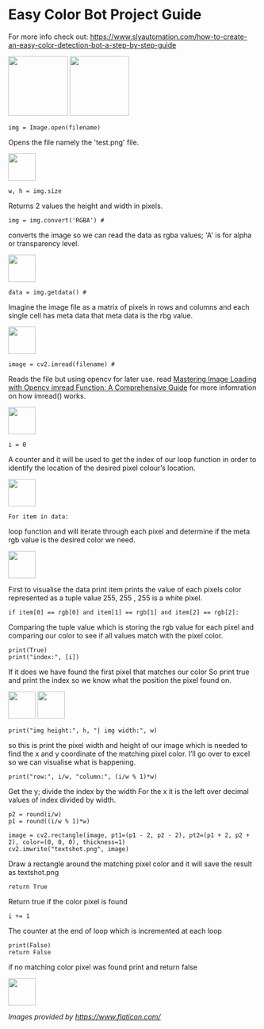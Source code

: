 # Easy Color Bot Project Guide

For more info check out: https://www.slyautomation.com/how-to-create-an-easy-color-detection-bot-a-step-by-step-guide

<img src="https://user-images.githubusercontent.com/81003470/187099489-426bc3af-9415-407d-8981-09fe1031a38b.png" width="120"> <img src="https://user-images.githubusercontent.com/81003470/187099761-76ec5f2e-5fae-4787-8d84-34ff6e5cc9f9.png" width="120">


```
img = Image.open(filename)
```
Opens the file namely the 'test.png' file.

<img src="https://user-images.githubusercontent.com/81003470/187099244-5c4d4910-7a64-4771-8068-9f8116e0f3ba.png" width="55">

```
w, h = img.size
```
Returns 2 values the height and width in pixels.

```
img = img.convert('RGBA') # 
```
converts the image so we can read the data as rgba values; 'A' is for alpha or transparency level.

<img src="https://user-images.githubusercontent.com/81003470/187099175-d5eda19e-a9b0-497c-bf55-0bb6835eb451.png" width="55">

```
data = img.getdata() # 
```
Imagine the image file as a matrix of pixels in rows and columns and each single cell has meta data that meta data is the rbg value.

<img src="https://user-images.githubusercontent.com/81003470/187099353-ddbd5fe9-8eda-4500-8e23-242ff9398021.png" width="55">

```
image = cv2.imread(filename) # 
```
Reads the file but using opencv for later use. read <a href=https://www.slyautomation.com/mastering-image-loading-with-opencvs-imread-function-a-comprehensive-guide/>Mastering Image Loading with Opencv imread Function: A Comprehensive Guide</a> for more infomration on how imread() works.

<img src="https://user-images.githubusercontent.com/81003470/187099458-3995bc95-aec6-423b-9a17-ad3e6a133982.png" width="55">

```
i = 0
```
A counter and it will be used to get the index of our loop function in order to identify the location of the desired pixel colour’s location.

<img src="https://user-images.githubusercontent.com/81003470/187099469-138c26c4-d59a-4bd3-b619-8dc21ab7e635.png" width="55">

```
For item in data: 
```
loop function and will iterate through each pixel and determine if the meta rgb value is the desired color we need. 

<img src="https://user-images.githubusercontent.com/81003470/187099570-fa29070a-0b6b-4393-a03b-e4f233df68cd.png" width="55">

First to visualise the data print item prints the value of each pixels color represented as a tuple value 255, 255 , 255 is a white pixel.

```
if item[0] == rgb[0] and item[1] == rgb[1] and item[2] == rgb[2]: 
```
Comparing the tuple value which is storing the rgb value for each pixel and comparing our color to see if all values match with the pixel color. 
```
print(True)
print("index:", [i])
```
If it does we have found the first pixel that matches our color
So print true and print the index so we know what the position the pixel found on.

<img src="https://user-images.githubusercontent.com/81003470/187099640-7d81650b-170c-452f-8e98-ef4ae6b24fec.png" width="55"> <img src="https://user-images.githubusercontent.com/81003470/187099632-db41f5c5-bc78-4a28-a5b9-2b24da41bdc3.png" width="55">

```
print("img height:", h, "| img width:", w)
```
so this is print the pixel width and height of our image which is needed to find the x and y coordinate of the matching pixel color.
I’ll go over to excel so we can visualise what is happening.
```
print("row:", i/w, "column:", (i/w % 1)*w)
```
Get the y; divide the index by the width
For the x it is the left over decimal values of index divided by width.
```
p2 = round(i/w)
p1 = round((i/w % 1)*w)
```
```
image = cv2.rectangle(image, pt1=(p1 - 2, p2 - 2), pt2=(p1 + 2, p2 + 2), color=(0, 0, 0), thickness=1)
cv2.imwrite("textshot.png", image)
```
Draw a rectangle around the matching pixel color and it will save the result as textshot.png
```
return True
```
Return true if the color pixel is found
```
i += 1 
```
The counter at the end of loop which is incremented at each loop
```
print(False)
return False
```
if no matching color pixel was found print and return false

<img src="https://user-images.githubusercontent.com/81003470/187099716-5e2190df-69c0-4b42-a9bd-0f49292f1f4e.png" width="55">


_Images provided by https://www.flaticon.com/_
